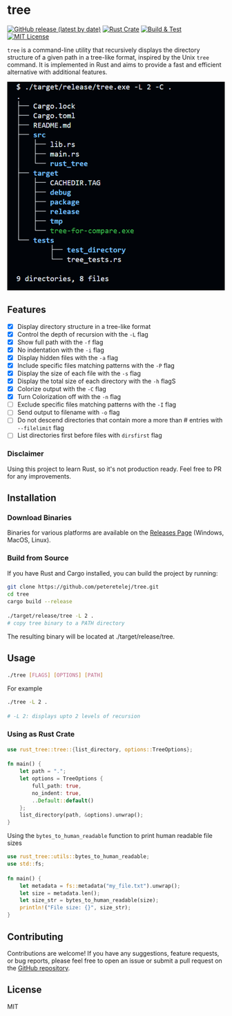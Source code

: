 # tree

[![GitHub release (latest by date)](https://img.shields.io/github/v/release/peteretelej/tree)](https://github.com/peteretelej/tree/releases)
[![Rust Crate](https://img.shields.io/crates/v/rust_tree.svg)](crate)
[![Build & Test](https://github.com/peteretelej/tree/actions/workflows/rust_test.yml/badge.svg)](https://github.com/peteretelej/tree/actions/workflows/rust_test.yml)
[![MIT License](https://img.shields.io/badge/License-MIT-blue.svg)](LICENSE)

`tree` is a command-line utility that recursively displays the directory structure of a given path in a tree-like format, inspired by the Unix `tree` command. It is implemented in Rust and aims to provide a fast and efficient alternative with additional features.

![Tree Example](./example.png)

## Features

- [x] Display directory structure in a tree-like format
- [x] Control the depth of recursion with the `-L` flag
- [x] Show full path with the `-f` flag
- [x] No indentation with the `-i` flag
- [x] Display hidden files with the `-a` flag
- [x] Include specific files matching patterns with the `-P` flag
- [x] Display the size of each file with the `-s` flag
- [x] Display the total size of each directory with the `-h` flagS
- [x] Colorize output with the `-C` flag
- [x] Turn Colorization off with the `-n` flag
- [ ] Exclude specific files matching patterns with the `-I` flag
- [ ] Send output to filename with `-o` flag
- [ ] Do not descend directories that contain more a more than # entries with `--filelimit` flag
- [ ] List directories first before files with `dirsfirst` flag

### Disclaimer
Using this project to learn Rust, so it's not production ready. Feel free to PR for any improvements.

## Installation

### Download Binaries

Binaries for various platforms are available on the [Releases Page](https://github.com/peteretelej/tree/releases) (Windows, MacOS, Linux).

### Build from Source

If you have Rust and Cargo installed, you can build the project by running:

```sh
git clone https://github.com/peteretelej/tree.git
cd tree
cargo build --release

./target/release/tree -L 2 .
# copy tree binary to a PATH directory
```
The resulting binary will be located at ./target/release/tree. 

## Usage 
```sh
./tree [FLAGS] [OPTIONS] [PATH]
```

For example
```sh
./tree -L 2 .

# -L 2: displays upto 2 levels of recursion
```


### Using as Rust Crate
```rust
use rust_tree::tree::{list_directory, options::TreeOptions};

fn main() {
    let path = ".";
    let options = TreeOptions {
        full_path: true,
        no_indent: true,
        ..Default::default()
    };
    list_directory(path, &options).unwrap();
}
```

Using the `bytes_to_human_readable` function to print human readable file sizes
```rust
use rust_tree::utils::bytes_to_human_readable;
use std::fs;

fn main() {
    let metadata = fs::metadata("my_file.txt").unwrap();
    let size = metadata.len();
    let size_str = bytes_to_human_readable(size);
    println!("File size: {}", size_str);
}
```

## Contributing
Contributions are welcome! If you have any suggestions, feature requests, or bug reports, please feel free to open an issue or submit a pull request on the [GitHub repository](https://github.com/peteretelej/tree).

## License
MIT 